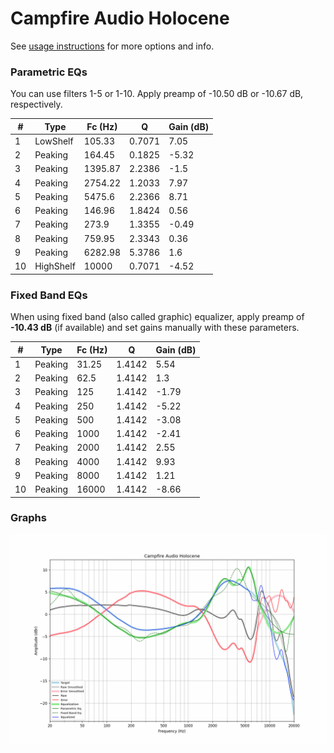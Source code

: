 # Campfire Audio Holocene
See [usage instructions](https://github.com/jaakkopasanen/AutoEq#usage) for more options and info.

### Parametric EQs
You can use filters 1-5 or 1-10. Apply preamp of -10.50 dB or -10.67 dB, respectively.

|   # | Type      |   Fc (Hz) |      Q |   Gain (dB) |
|-----|-----------|-----------|--------|-------------|
|   1 | LowShelf  |    105.33 | 0.7071 |        7.05 |
|   2 | Peaking   |    164.45 | 0.1825 |       -5.32 |
|   3 | Peaking   |   1395.87 | 2.2386 |       -1.5  |
|   4 | Peaking   |   2754.22 | 1.2033 |        7.97 |
|   5 | Peaking   |   5475.6  | 2.2366 |        8.71 |
|   6 | Peaking   |    146.96 | 1.8424 |        0.56 |
|   7 | Peaking   |    273.9  | 1.3355 |       -0.49 |
|   8 | Peaking   |    759.95 | 2.3343 |        0.36 |
|   9 | Peaking   |   6282.98 | 5.3786 |        1.6  |
|  10 | HighShelf |  10000    | 0.7071 |       -4.52 |

### Fixed Band EQs
When using fixed band (also called graphic) equalizer, apply preamp of **-10.43 dB** (if available) and set gains manually with these parameters.

|   # | Type    |   Fc (Hz) |      Q |   Gain (dB) |
|-----|---------|-----------|--------|-------------|
|   1 | Peaking |     31.25 | 1.4142 |        5.54 |
|   2 | Peaking |     62.5  | 1.4142 |        1.3  |
|   3 | Peaking |    125    | 1.4142 |       -1.79 |
|   4 | Peaking |    250    | 1.4142 |       -5.22 |
|   5 | Peaking |    500    | 1.4142 |       -3.08 |
|   6 | Peaking |   1000    | 1.4142 |       -2.41 |
|   7 | Peaking |   2000    | 1.4142 |        2.55 |
|   8 | Peaking |   4000    | 1.4142 |        9.93 |
|   9 | Peaking |   8000    | 1.4142 |        1.21 |
|  10 | Peaking |  16000    | 1.4142 |       -8.66 |

### Graphs
![](./Campfire%20Audio%20Holocene.png)
